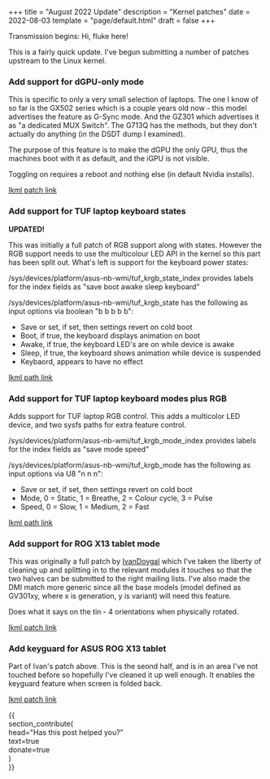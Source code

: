 +++
title = "August 2022 Update"
description = "Kernel patches"
date = 2022-08-03
template = "page/default.html"
draft = false
+++

Transmission begins: Hi, fluke here!

This is a fairly quick update. I've begun submitting a number of patches
upstream to the Linux kernel.

### Add support for dGPU-only mode

This is specific to only a very small selection of laptops. The one I
know of so far is the GX502 series which is a couple years old now - this
model advertises the feature as G-Sync mode. And the GZ301 which advertises
it as "a dedicated MUX Switch". The G713Q has the methods, but they don't
actually do anything (in the DSDT dump I examined).

The purpose of this feature is to make the dGPU the only GPU, thus the
machines boot with it as default, and the iGPU is not visible.

Toggling on requires a reboot and nothing else (in default Nvidia installs).

[lkml patch link](https://lkml.org/lkml/2022/8/3/44)

### Add support for TUF laptop keyboard states

**UPDATED!**

This was initially a full patch of RGB support along with states. However
the RGB support needs to use the multicolour LED API in the kernel so this
part has been split out. What's left is support for
the keyboard power states:

/sys/devices/platform/asus-nb-wmi/tuf_krgb_state_index provides
labels for the index fields as "save boot awake sleep keyboard"

/sys/devices/platform/asus-nb-wmi/tuf_krgb_state has the following
as input options via boolean "b b b b b":
- Save or set, if set, then settings revert on cold boot
- Boot, if true, the keyboard displays animation on boot
- Awake, if true, the keyboard LED's are on while device is awake
- Sleep, if true, the keyboard shows animation while device is suspended
- Keybaord, appears to have no effect

[lkml path link](https://lkml.org/lkml/2022/8/3/885)

### Add support for TUF laptop keyboard modes plus RGB

Adds support for TUF laptop RGB control. This adds a multicolor LED
device, and two sysfs paths for extra feature control.

/sys/devices/platform/asus-nb-wmi/tuf_krgb_mode_index provides
labels for the index fields as "save mode speed"

/sys/devices/platform/asus-nb-wmi/tuf_krgb_mode has the following
as input options via U8 "n n n":
- Save or set, if set, then settings revert on cold boot
- Mode, 0 = Static, 1 = Breathe, 2 = Colour cycle, 3 = Pulse
- Speed, 0 = Slow, 1 = Medium, 2 = Fast

[lkml path link](https://lkml.org/lkml/2022/8/3/886)

### Add support for ROG X13 tablet mode

This was originally a full patch by [IvanDovgal](https://github.com/CO-1/asus-flow-x13-linux/issues/11#issuecomment-989643915)
which I've taken the liberty of cleaning up and splitting in to
the relevant modules it touches so that the two halves can be submitted
to the right mailing lists. I've also made the DMI match more generic
since all the base models (model defined as GV301xy, where x is generation, y is variant)
will need this feature.

Does what it says on the tin - 4 orientations when physically rotated.

[lkml patch link](https://lkml.org/lkml/2022/8/3/94)

### Add keyguard for ASUS ROG X13 tablet

Part of Ivan's patch above. This is the seond half, and is in
an area I've not touched before so hopefully I've cleaned it up
well enough. It enables the keyguard feature when screen is folded back.

[lkml patch link](https://lkml.org/lkml/2022/8/3/99)

{{                                                                                                 
   section_contribute(                                                                              
     head="Has this post helped you?"                                                               
     text=true                                                                                      
     donate=true                                                                                    
   )                                                                                                
}}

